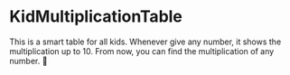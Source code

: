 # KidMultiplicationTable
This is a smart table for all kids. Whenever give any number, it shows the multiplication up to 10. From now, you can find the multiplication of any number. 🤣

